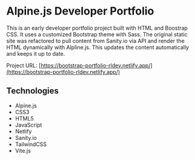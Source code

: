 # Alpine.js Developer Portfolio

This is an early developer portfolio project built with HTML and Boostrap CSS. It uses a customized Bootstrap theme with Sass. The original static site was refactored to pull content from Sanity.io via API and render the HTML dynamically with Alpline.js. This updates the content automatically and keeps it up to date.

Project URL: [https://bootstrap-portfolio-rldev.netlify.app/](https://bootstrap-portfolio-rldev.netlify.app/)

## Technologies

- Alpine.js
- CSS3
- HTML5
- JavaScript
- Netlify
- Sanity.io
- TailwindCSS
- Vite.js

